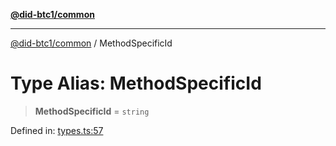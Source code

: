 [**@did-btc1/common**](../README.md)

***

[@did-btc1/common](../globals.md) / MethodSpecificId

# Type Alias: MethodSpecificId

> **MethodSpecificId** = `string`

Defined in: [types.ts:57](https://github.com/dcdpr/did-btc1-js/blob/4ab6f9915d95beed9bc633644c9db1539395f512/packages/common/src/types.ts#L57)
